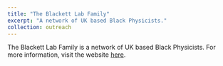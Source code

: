```yaml
---
title: "The Blackett Lab Family"
excerpt: "A network of UK based Black Physicists."
collection: outreach
---
```


The Blackett Lab Family is a network of UK based Black Physicists. For more information, visit the website [here](https://theblackettlabfamily.com).
